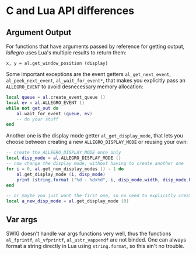 C and Lua API differences
=========================

Argument Output
---------------
For functions that have arguments passed by reference for getting output,
_lallegro_ uses Lua's multiple results to return them:

    x, y = al.get_window_position (display)

Some important exceptions are the event getters `al_get_next_event`,
`al_peek_next_event`, `al_wait_for_event*`, that makes you explicitly pass an
`ALLEGRO_EVENT` to avoid desnecessary memory allocation:

```lua
local queue = al.create_event_queue ()
local ev = al.ALLEGRO_EVENT ()
while not get_out do
    al.wait_for_event (queue, ev)
    -- do your stuff
end
```

Another one is the display mode getter `al_get_display_mode`, that lets you
choose between creating a new `ALLEGRO_DISPLAY_MODE` or reusing your own:

```lua
-- create the ALLEGRO_DISPLAY_MODE once only
local disp_mode = al.ALLEGRO_DISPLAY_MODE ()
-- now change the display mode, without having to create another one
for i = 0, al.get_num_display_modes () - 1 do
    al.get_display_mode (i, disp_mode)
    print (string.format ("%d - %dx%d", i, disp_mode.width, disp_mode.height))
end

-- or maybe you just want the first one, so no need to explicitly create it
local a_new_disp_mode = al.get_display_mode (0)

```


Var args
--------
SWIG doesn't handle var args functions very well, thus the functions
`al_fprintf`, `al_vfprintf`, `al_ustr_vappendf` are not binded. One can always
format a string directly in Lua using `string.format`, so this ain't no trouble.

